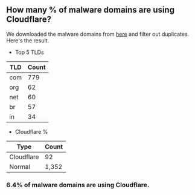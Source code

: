 ## How many % of malware domains are using Cloudflare?


We downloaded the malware domains from [here](https://urlhaus.abuse.ch) and filter out duplicates.
Here's the result.


[//]: # (start replacement)


- Top 5 TLDs

| TLD | Count |
| --- | --- |
| com | 779 |
| org | 62 |
| net | 60 |
| br | 57 |
| in | 34 |


- Cloudflare %

| Type | Count |
| --- | --- |
| Cloudflare | 92 |
| Normal | 1,352 |


### 6.4% of malware domains are using Cloudflare.